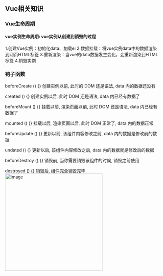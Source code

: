 ## Vue相关知识
### Vue生命周期
#### vue实例生命周期: vue实例从创建到销毁的过程
1.创建Vue实例：初始化data、加载el
2.数据挂载：将vue实例data中的数据渲染到网页HTML标签
3.重新渲染：当vue的data数据发生变化，会重新渲染到HTML标签
4.销毁实例
### 钩子函数

beforeCreate () {} 创建实例以前, 此时的 DOM 还是语法, data 内的数据还没有

created () {} 创建实例以后, 此时 DOM 还是语法, data 内已经有数据了

beforeMount () {} 挂载以前, 渲染页面以前, 此时 DOM 还是语法, data 内已经有数据了

mounted () {} 挂载以后, 渲染页面以后, 此时 DOM 正常了, data 内的数据正常

beforeUpdate () {} 更新以前, 该组件内容修改之前, data 内的数据是修改前的数据

undated () {} 更新以后, 该组件内容修改之后, data 内的数据就是修改后的数据

beforeDestroy () {} 销毁前, 当你需要销毁该组件的时候, 销毁之前使用

destroyed () {} 销毁后, 组件完全销毁完毕
<img width="318" alt="image" src="https://user-images.githubusercontent.com/77945453/178385561-1bbd17d6-0c54-4bff-b689-3b715adce5aa.png">

